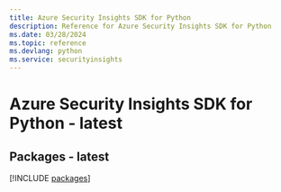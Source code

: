 ```yaml
---
title: Azure Security Insights SDK for Python
description: Reference for Azure Security Insights SDK for Python
ms.date: 03/28/2024
ms.topic: reference
ms.devlang: python
ms.service: securityinsights
---
```

# Azure Security Insights SDK for Python - latest
## Packages - latest
[!INCLUDE [packages](security-insights-index.md)]
